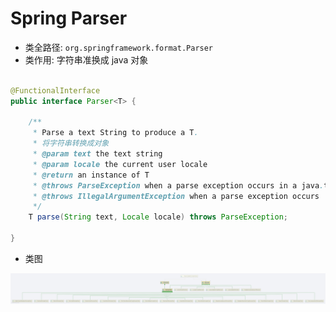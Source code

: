 # Spring Parser

- 类全路径: `org.springframework.format.Parser`
- 类作用: 字符串准换成 java 对象

```java

@FunctionalInterface
public interface Parser<T> {

	/**
	 * Parse a text String to produce a T.
	 * 将字符串转换成对象
	 * @param text the text string
	 * @param locale the current user locale
	 * @return an instance of T
	 * @throws ParseException when a parse exception occurs in a java.text parsing library
	 * @throws IllegalArgumentException when a parse exception occurs
	 */
	T parse(String text, Locale locale) throws ParseException;

}
```

- 类图

![Parser](/images/spring/Parser.png)
